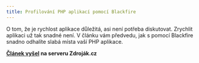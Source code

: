 ```yaml
---
title: Profilování PHP aplikací pomocí Blackfire
---
```


O tom, že je rychlost aplikace důležitá, asi není potřeba diskutovat. Zrychlit aplikaci už tak snadné není. V článku vám předvedu, jak s pomocí Blackfire snadno odhalíte slabá místa vaší PHP aplikace.

**[Článek vyšel](https://www.zdrojak.cz/clanky/profilovani-php-aplikaci-pomoci-blackfire/) na serveru Zdroják.cz**

